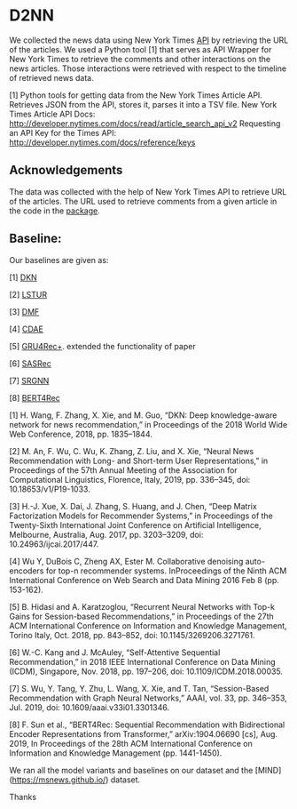 # D2NN
We collected the news data using New York Times [API](https://developer.nytimes.com/) by retrieving the URL of the articles. We used a Python tool [1] that serves as API Wrapper for New York Times to retrieve the comments and other interactions on the news articles. Those interactions were retrieved with respect to the timeline of retrieved news data. 

[1] Python tools for getting data from the New York Times Article API. Retrieves JSON from the API, stores it, parses it into a TSV file.
    New York Times Article API Docs: http://developer.nytimes.com/docs/read/article_search_api_v2
    Requesting an API Key for the Times API: http://developer.nytimes.com/docs/reference/keys


## Acknowledgements
The data was collected with the help of New York Times API to retrieve URL of the articles.
The URL used to retrieve comments from a given article in the code in the [package](https://github.com/AashitaK/nyt-comments).

## Baseline:
Our baselines are given as:

[1] [DKN](https://github.com/hwwang55/DKN)

[2] [LSTUR](https://github.com/nvagus/mnexp)

[3] [DMF](https://github.com/RuidongZ/Deep_Matrix_Factorization_Models)

[4] [CDAE](https://github.com/henry0312/CDAE)

[5] [GRU4Rec+](https://github.com/hidasib/GRU4Rec). extended the functionality of paper

[6] [SASRec](https://github.com/kang205/SASRec)

[7] [SRGNN](https://github.com/userbehavioranalysis/SR-GNN_PyTorch-Geometric)

[8] [BERT4Rec](https://github.com/FeiSun/BERT4Rec)


[1]	H. Wang, F. Zhang, X. Xie, and M. Guo, “DKN: Deep knowledge-aware network for news recommendation,” in Proceedings of the 2018 World Wide Web Conference, 2018, pp. 1835–1844.

[2]	M. An, F. Wu, C. Wu, K. Zhang, Z. Liu, and X. Xie, “Neural News Recommendation with Long- and Short-term User Representations,” in Proceedings of the 57th Annual Meeting of the Association for Computational Linguistics, Florence, Italy, 2019, pp. 336–345, doi: 10.18653/v1/P19-1033.

[3]	H.-J. Xue, X. Dai, J. Zhang, S. Huang, and J. Chen, “Deep Matrix Factorization Models for Recommender Systems,” in Proceedings of the Twenty-Sixth International Joint Conference on Artificial Intelligence, Melbourne, Australia, Aug. 2017, pp. 3203–3209, doi: 10.24963/ijcai.2017/447.

[4]	Wu Y, DuBois C, Zheng AX, Ester M. Collaborative denoising auto-encoders for top-n recommender systems. InProceedings of the Ninth ACM International Conference on Web Search and Data Mining 2016 Feb 8 (pp. 153-162).

[5]	B. Hidasi and A. Karatzoglou, “Recurrent Neural Networks with Top-k Gains for Session-based Recommendations,” in Proceedings of the 27th ACM International Conference on Information and Knowledge Management, Torino Italy, Oct. 2018, pp. 843–852, doi: 10.1145/3269206.3271761.

[6]	W.-C. Kang and J. McAuley, “Self-Attentive Sequential Recommendation,” in 2018 IEEE International Conference on Data Mining (ICDM), Singapore, Nov. 2018, pp. 197–206, doi: 10.1109/ICDM.2018.00035.

[7]	S. Wu, Y. Tang, Y. Zhu, L. Wang, X. Xie, and T. Tan, “Session-Based Recommendation with Graph Neural Networks,” AAAI, vol. 33, pp. 346–353, Jul. 2019, doi: 10.1609/aaai.v33i01.3301346.

[8]	F. Sun et al., “BERT4Rec: Sequential Recommendation with Bidirectional Encoder Representations from Transformer,” arXiv:1904.06690 [cs], Aug. 2019, In Proceedings of the 28th ACM International Conference on Information and Knowledge Management (pp. 1441-1450).


We ran all the model variants and baselines on our dataset and the [MIND] (https://msnews.github.io/) dataset.

Thanks

